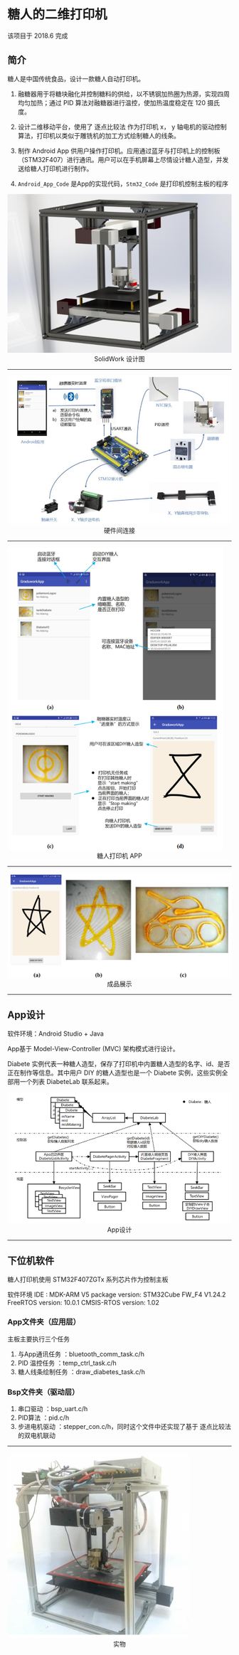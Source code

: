 # 糖人的二维打印机

该项目于 2018.6 完成

## 简介 
糖人是中国传统食品，设计一款糖人自动打印机。

1. 融糖器用于将糖块融化并控制糖料的供给，以不锈钢加热圈为热源，实现四周均匀加热；通过 PID 算法对融糖器进行温控，使加热温度稳定在 120 摄氏度。

2. 设计二维移动平台，使用了 逐点比较法 作为打印机 x， y 轴电机的驱动控制算法，打印机以类似于雕铣机的加工方式绘制糖人的线条。

3. 制作 Android App 供用户操作打印机。应用通过蓝牙与打印机上的控制板（STM32F407）进行通讯。用户可以在手机屏幕上尽情设计糖人造型，并发送给糖人打印机进行制作。

4. `Android_App_Code` 是App的实现代码，`Stm32_Code` 是打印机控制主板的程序

<img src="SolidWork设计图.png" style="zoom:80%;display: inline-block; float:middle"/>
<center>SolidWork 设计图</center>

----

<img src="硬件间连接.png" style="zoom:80%;display: inline-block; float:middle"/>
<center>硬件间连接</center>

---

<img src="糖人打印机 APP.png" style="zoom:80%;display: inline-block; float:middle"/>
<center>糖人打印机 APP</center>

---

<img src="成品展示.png" style="zoom:80%;display: inline-block; float:middle"/>
<center>成品展示</center>

---


## App设计

软件环境：Android Studio + Java

App基于 Model-View-Controller (MVC) 架构模式进行设计。

Diabete 实例代表一种糖人造型，保存了打印机中内置糖人造型的名字、id、是否正在制作等信息。其中用户 DIY 的糖人造型也是一个 
Diabete 实例，这些实例全部用一个列表 DiabeteLab 联系起来。

<img src="App设计.png" style="zoom:80%;display: inline-block; float:middle"/>
<center>App设计</center>

---

## 下位机软件
糖人打印机使用 STM32F407ZGTx 系列芯片作为控制主板

软件环境
IDE : MDK-ARM V5
package version: STM32Cube FW_F4 V1.24.2
FreeRTOS version: 10.0.1
CMSIS-RTOS version: 1.02

### App文件夹（应用层）
主板主要执行三个任务
1. 与App通讯任务 ：bluetooth_comm_task.c/h
2. PID 温控任务 ：temp_ctrl_task.c/h
3. 糖人线条绘制任务 ：draw_diabetes_task.c/h

### Bsp文件夹（驱动层）
1. 串口驱动 ：bsp_uart.c/h
2. PID算法 ：pid.c/h
3. 步进电机驱动 ：stepper_con.c/h，同时这个文件中还实现了基于 逐点比较法 的双电机联动

---
<img src="实物.png" style="zoom:80%;display: inline-block; float:middle"/>
<center>实物</center>

